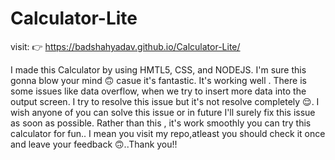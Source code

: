 # Calculator-Lite
visit: 👉 https://badshahyadav.github.io/Calculator-Lite/

I made this Calculator by using HMTL5, CSS, and NODEJS. I'm sure this gonna blow your mind 🙃 casue it's fantastic. It's working well . There is some issues like data overflow, when we try to insert more data into the output screen. I try to resolve this issue but it's not resolve completely 😌. I wish anyone of you can solve this issue or in future I'll surely fix this issue as soon as possible. Rather than this , it's work smoothly you can try this calculator for fun.. I mean you visit my repo,atleast you should check it once and leave your feedback 🙃..Thank you!!
